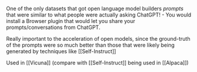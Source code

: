 One of the only datasets that got open language model builders *prompts* that were similar to what people were actually asking ChatGPT! 
		- You would install a Browser plugin that would let you share your prompts/conversations from ChatGPT.

Really important to the acceleration of open models, since the ground-truth of the prompts were so much better than those that were likely being generated by techniques like [[Self-Instruct]]

Used in [[Vicuna]] (compare with [[Self-Instruct]] being used in [[Alpaca]])